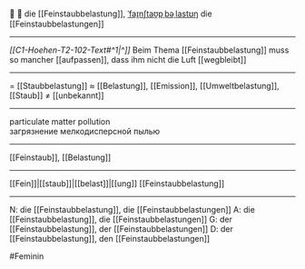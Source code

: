 💨 🔴 die [[Feinstaubbelastung]], [ˈfaɪ̯nʃtaʊ̯pˌbəˌlastʊŋ](https://youglish.com/pronounce/Feinstaubbelastung/german)
die [[Feinstaubbelastungen]]

---
*[[C1-Hoehen-T2-102-Text#^1|^]]* Beim Thema [[Feinstaubbelastung]] muss so mancher [[aufpassen]], dass ihm nicht die Luft [[wegbleibt]]

---
= [[Staubbelastung]]
≈ [[Belastung]], [[Emission]], [[Umweltbelastung]], [[Staub]]
≠ [[unbekannt]]

---
particulate matter pollution  
загрязнение мелкодисперсной пылью

---
[[Feinstaub]], [[Belastung]]

---
[[Fein]]|[[staub]]|[[belast]]|[[ung]]
[[Feinstaubbelastung]]


---
N: die [[Feinstaubbelastung]], die [[Feinstaubbelastungen]]
A: die [[Feinstaubbelastung]], die [[Feinstaubbelastungen]]
G: der [[Feinstaubbelastung]], der [[Feinstaubbelastungen]]
D: der [[Feinstaubbelastung]], den [[Feinstaubbelastungen]]

#Feminin 

